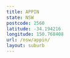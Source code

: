 ```yaml
---
title: APPIN
state: NSW
postcode: 2560
latitude: -34.194216
longitude: 150.768408
url: /nsw/appin/
layout: suburb
---
```


